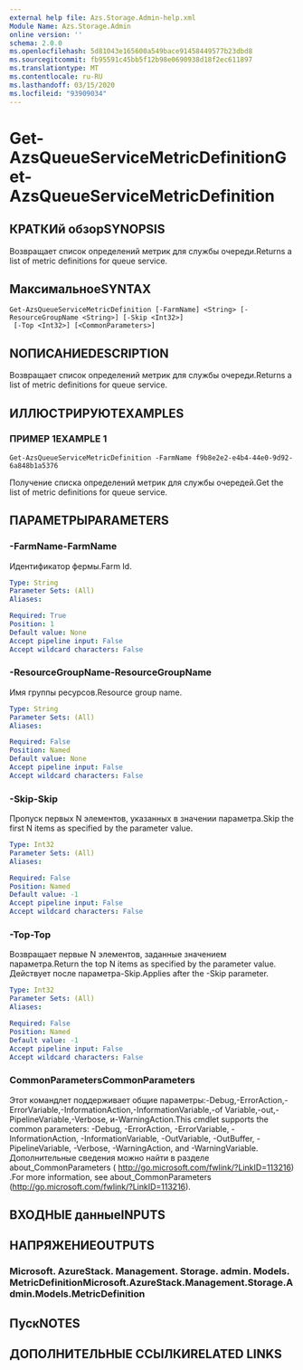 ```yaml
---
external help file: Azs.Storage.Admin-help.xml
Module Name: Azs.Storage.Admin
online version: ''
schema: 2.0.0
ms.openlocfilehash: 5d81043e165600a549bace91458449577b23dbd8
ms.sourcegitcommit: fb95591c45bb5f12b98e0690938d18f2ec611897
ms.translationtype: MT
ms.contentlocale: ru-RU
ms.lasthandoff: 03/15/2020
ms.locfileid: "93909034"
---
```

# <span data-ttu-id="c93b2-101">Get-AzsQueueServiceMetricDefinition</span><span class="sxs-lookup"><span data-stu-id="c93b2-101">Get-AzsQueueServiceMetricDefinition</span></span>

## <span data-ttu-id="c93b2-102">КРАТКИй обзор</span><span class="sxs-lookup"><span data-stu-id="c93b2-102">SYNOPSIS</span></span>
<span data-ttu-id="c93b2-103">Возвращает список определений метрик для службы очереди.</span><span class="sxs-lookup"><span data-stu-id="c93b2-103">Returns a list of metric definitions for queue service.</span></span>

## <span data-ttu-id="c93b2-104">Максимальное</span><span class="sxs-lookup"><span data-stu-id="c93b2-104">SYNTAX</span></span>

```
Get-AzsQueueServiceMetricDefinition [-FarmName] <String> [-ResourceGroupName <String>] [-Skip <Int32>]
 [-Top <Int32>] [<CommonParameters>]
```

## <span data-ttu-id="c93b2-105">NОПИСАНИЕ</span><span class="sxs-lookup"><span data-stu-id="c93b2-105">DESCRIPTION</span></span>
<span data-ttu-id="c93b2-106">Возвращает список определений метрик для службы очереди.</span><span class="sxs-lookup"><span data-stu-id="c93b2-106">Returns a list of metric definitions for queue service.</span></span>

## <span data-ttu-id="c93b2-107">ИЛЛЮСТРИРУЮТ</span><span class="sxs-lookup"><span data-stu-id="c93b2-107">EXAMPLES</span></span>

### <span data-ttu-id="c93b2-108">ПРИМЕР 1</span><span class="sxs-lookup"><span data-stu-id="c93b2-108">EXAMPLE 1</span></span>
```
Get-AzsQueueServiceMetricDefinition -FarmName f9b8e2e2-e4b4-44e0-9d92-6a848b1a5376
```

<span data-ttu-id="c93b2-109">Получение списка определений метрик для службы очередей.</span><span class="sxs-lookup"><span data-stu-id="c93b2-109">Get the list of metric definitions for queue service.</span></span>

## <span data-ttu-id="c93b2-110">ПАРАМЕТРЫ</span><span class="sxs-lookup"><span data-stu-id="c93b2-110">PARAMETERS</span></span>

### <span data-ttu-id="c93b2-111">-FarmName</span><span class="sxs-lookup"><span data-stu-id="c93b2-111">-FarmName</span></span>
<span data-ttu-id="c93b2-112">Идентификатор фермы.</span><span class="sxs-lookup"><span data-stu-id="c93b2-112">Farm Id.</span></span>

```yaml
Type: String
Parameter Sets: (All)
Aliases:

Required: True
Position: 1
Default value: None
Accept pipeline input: False
Accept wildcard characters: False
```

### <span data-ttu-id="c93b2-113">-ResourceGroupName</span><span class="sxs-lookup"><span data-stu-id="c93b2-113">-ResourceGroupName</span></span>
<span data-ttu-id="c93b2-114">Имя группы ресурсов.</span><span class="sxs-lookup"><span data-stu-id="c93b2-114">Resource group name.</span></span>

```yaml
Type: String
Parameter Sets: (All)
Aliases:

Required: False
Position: Named
Default value: None
Accept pipeline input: False
Accept wildcard characters: False
```

### <span data-ttu-id="c93b2-115">-Skip</span><span class="sxs-lookup"><span data-stu-id="c93b2-115">-Skip</span></span>
<span data-ttu-id="c93b2-116">Пропуск первых N элементов, указанных в значении параметра.</span><span class="sxs-lookup"><span data-stu-id="c93b2-116">Skip the first N items as specified by the parameter value.</span></span>

```yaml
Type: Int32
Parameter Sets: (All)
Aliases:

Required: False
Position: Named
Default value: -1
Accept pipeline input: False
Accept wildcard characters: False
```

### <span data-ttu-id="c93b2-117">-Top</span><span class="sxs-lookup"><span data-stu-id="c93b2-117">-Top</span></span>
<span data-ttu-id="c93b2-118">Возвращает первые N элементов, заданные значением параметра.</span><span class="sxs-lookup"><span data-stu-id="c93b2-118">Return the top N items as specified by the parameter value.</span></span>
<span data-ttu-id="c93b2-119">Действует после параметра-Skip.</span><span class="sxs-lookup"><span data-stu-id="c93b2-119">Applies after the -Skip parameter.</span></span>

```yaml
Type: Int32
Parameter Sets: (All)
Aliases:

Required: False
Position: Named
Default value: -1
Accept pipeline input: False
Accept wildcard characters: False
```

### <span data-ttu-id="c93b2-120">CommonParameters</span><span class="sxs-lookup"><span data-stu-id="c93b2-120">CommonParameters</span></span>
<span data-ttu-id="c93b2-121">Этот командлет поддерживает общие параметры:-Debug,-ErrorAction,-ErrorVariable,-InformationAction,-InformationVariable,-of Variable,-out,-PipelineVariable,-Verbose, и-WarningAction.</span><span class="sxs-lookup"><span data-stu-id="c93b2-121">This cmdlet supports the common parameters: -Debug, -ErrorAction, -ErrorVariable, -InformationAction, -InformationVariable, -OutVariable, -OutBuffer, -PipelineVariable, -Verbose, -WarningAction, and -WarningVariable.</span></span> <span data-ttu-id="c93b2-122">Дополнительные сведения можно найти в разделе about_CommonParameters ( http://go.microsoft.com/fwlink/?LinkID=113216) .</span><span class="sxs-lookup"><span data-stu-id="c93b2-122">For more information, see about_CommonParameters (http://go.microsoft.com/fwlink/?LinkID=113216).</span></span>

## <span data-ttu-id="c93b2-123">ВХОДНЫЕ данные</span><span class="sxs-lookup"><span data-stu-id="c93b2-123">INPUTS</span></span>

## <span data-ttu-id="c93b2-124">НАПРЯЖЕНИЕ</span><span class="sxs-lookup"><span data-stu-id="c93b2-124">OUTPUTS</span></span>

### <span data-ttu-id="c93b2-125">Microsoft. AzureStack. Management. Storage. admin. Models. MetricDefinition</span><span class="sxs-lookup"><span data-stu-id="c93b2-125">Microsoft.AzureStack.Management.Storage.Admin.Models.MetricDefinition</span></span>

## <span data-ttu-id="c93b2-126">Пуск</span><span class="sxs-lookup"><span data-stu-id="c93b2-126">NOTES</span></span>

## <span data-ttu-id="c93b2-127">ДОПОЛНИТЕЛЬНЫЕ ССЫЛКИ</span><span class="sxs-lookup"><span data-stu-id="c93b2-127">RELATED LINKS</span></span>
